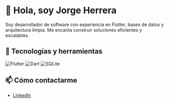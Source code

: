 # 👋 Hola, soy Jorge Herrera

Soy desarrollador de software con experiencia en Flutter, bases de datos y arquitectura limpia. Me encanta construir soluciones eficientes y escalables.

## 🚀 Tecnologías y herramientas

![Flutter](https://img.shields.io/badge/Flutter-02569B?logo=flutter&logoColor=white)
![Dart](https://img.shields.io/badge/Dart-0175C2?logo=dart&logoColor=white)
![SQLite](https://img.shields.io/badge/SQLite-003B57?logo=sqlite&logoColor=white)

## 📫 Cómo contactarme

- [LinkedIn](https://mx.linkedin.com/in/jorge-luis-enriquez-herrera-3a406926a)

